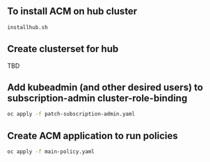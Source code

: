 ## To install ACM on hub cluster
```bash
installhub.sh
```
## Create clusterset for hub
TBD

## Add kubeadmin (and other desired users) to subscription-admin cluster-role-binding
```bash
oc apply -f patch-subscription-admin.yaml
```

## Create ACM application to run policies
```bash
oc apply -f main-policy.yaml
```
